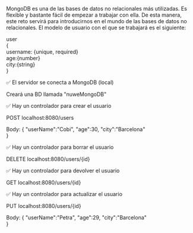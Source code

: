 MongoDB es una de las bases de datos no relacionales más utilizadas. Es flexible y bastante fácil de empezar a trabajar con ella. De esta manera, este reto servirá para introducirnos en el mundo de las bases de datos no relacionales. El modelo de usuario con el que se trabajará es el siguiente:

user  
{  
  username: {unique, required}  
  age:{number}  
  city:{string}  
}  

✅ El servidor se conecta a MongoDB (local)

Creará una BD llamada "nuweMongoDB"

✅ Hay un controlador para crear el usuario

POST localhost:8080/users

Body:
{
    "userName":"Cobi",
    "age":30,
    "city":"Barcelona"   
}

✅ Hay un controlador para borrar el usuario

DELETE localhost:8080/users/{id}

✅ Hay un controlador para devolver el usuario

GET localhost:8080/users/{id}

✅ Hay un controlador para actualizar el usuario

PUT localhost:8080/users/{id}

Body:
{
    "userName":"Petra",
    "age":29,
    "city":"Barcelona"   
}
